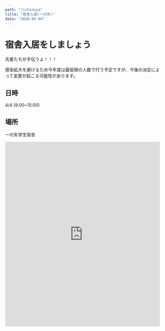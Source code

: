 ```yaml
---
path: "/ichinoya"
title: "宿舎入居(一の矢)"
date: "2020-04-04"
---
```


# 宿舎入居をしましょう

先輩たちが手伝うよ！！！

感染拡大を避けるため今年度は最低限の人数で行う予定ですが、今後の決定によって変更が起こる可能性があります。

## 日時

4/4 (9:00~15:00)

## 場所

一の矢学生宿舎

<iframe src="https://www.google.com/maps/embed?pb=!1m18!1m12!1m3!1d2119.0310720150005!2d140.09869863459394!3d36.1182352983953!2m3!1f0!2f0!3f0!3m2!1i1024!2i768!4f13.1!3m3!1m2!1s0x6022095312de9a2b%3A0x772a100dd6763ded!2z562R5rOi5aSn5a2mIOS4gOOBruefoueUn-a0u-OCu-ODs-OCv-ODvOeuoeeQhuS6i-WLmeWupA!5e0!3m2!1sja!2sjp!4v1585014731454!5m2!1sja!2sjp" width="600" height="600" frameborder="0" style="border:0; width:100%" allowfullscreen="" aria-hidden="false" tabindex="0"></iframe>
